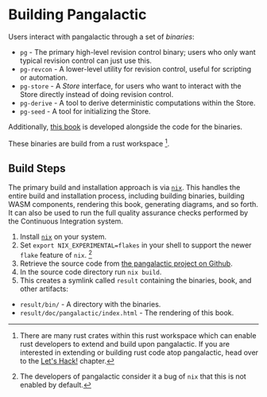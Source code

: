 # Building Pangalactic

Users interact with pangalactic through a set of *binaries*:

- `pg` - The primary high-level revision control binary; users who only want typical revision control can just use this.
- `pg-revcon` - A lower-level utility for revision control, useful for scripting or automation.
- `pg-store` - A *Store* interface, for users who want to interact with the Store directly instead of doing revision control.
- `pg-derive` - A tool to derive deterministic computations within the Store.
- `pg-seed` - A tool for initializing the Store.

Additionally, [this book](../index.md) is developed alongside the code for the binaries.

These binaries are build from a rust workspace [^1].

## Build Steps

The primary build and installation approach is via [`nix`](https://nixos.org/learn/). This handles the entire build and installation process, including building binaries, building WASM components, rendering this book, generating diagrams, and so forth. It can also be used to run the full quality assurance checks performed by the Continuous Integration system.

1. Install [`nix`](https://nixos.org/download/#download-nix) on your system.
2. Set `export NIX_EXPERIMENTAL=flakes` in your shell to support the newer `flake` feature of `nix`. [^2]
3. Retrieve the source code from [the pangalactic project on Github](https://github.com/nejucomo/pangalactic).
4. In the source code directory run `nix build`.
5. This creates a symlink called `result` containing the binaries, book, and other artifacts:

- `result/bin/` - A directory with the binaries.
- `result/doc/pangalactic/index.html` - The rendering of this book.

[^1]: There are many rust crates within this rust workspace which can enable rust developers to extend and build upon pangalactic. If you are interested in extending or building rust code atop pangalactic, head over to the [Let's Hack!](../dev/lets-hack.md) chapter.

[^2]: The developers of pangalactic consider it a bug of `nix` that this is not enabled by default.
